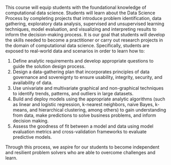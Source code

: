 This course will equip students with the foundational knowledge of computational data science. Students will learn about the Data Science Process by completing projects that introduce problem identification, data gathering, exploratory data analysis, supervised and unsupervised learning techniques, model evaluation, and visualizing and interpreting results to inform the decision-making process. It is our goal that students will develop the skills needed to become a practitioner or carry out research projects in the domain of computational data science. Specifically, students are exposed to real-world data and scenarios in order to learn how to:
1. Define analytic requirements and develop appropriate questions to guide the solution design process. 
2. Design a data-gathering plan that incorporates principles of data governance and sovereignty to ensure usability, integrity, security, and availability of data.
3. Use univariate and multivariate graphical and non-graphical techniques to identify trends, patterns, and outliers in large datasets.
4. Build and deploy models using the appropriate analytic algorithms (such as linear and logistic regression, k-nearest neighbors, naive Bayes, k-means, and hierarchical clustering, among others) to gain understanding from data, make predictions to solve business problems, and inform decision making.
5. Assess the goodness of fit between a model and data using model evaluation metrics and cross-validation frameworks to evaluate predictive models.

Through this process, we aspire for our students to become independent and resilient problem solvers who are able to overcome challenges and learn.